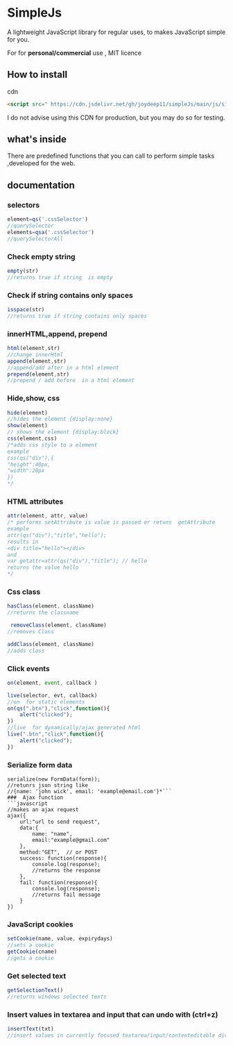# SimpleJs
A lightweight JavaScript library for regular uses, to makes JavaScript simple for you.

For for **personal/commercial** use , MIT licence 

## How to install
cdn
```html
<script src=" https://cdn.jsdelivr.net/gh/joydeep11/simpleJs/main/js/simple.js"></script>
```
I do not advise using this CDN for production, but you may do so for testing.
## what's inside
There are predefined functions that you can call to perform simple tasks  ,developed for the web.
## documentation
### selectors
```javascript
element=qs('.cssSelector')
//querySelector
elements=qsa('.cssSelector')
//querySelectorAll
```
### Check empty string
```javascript
empty(str)
//returns true if string  is empty
```
### Check if string contains only spaces
```javascript
isspace(str)
//returns true if string contains only spaces
```
### innerHTML,append, prepend
```javascript
html(element,str)
//change innerHtml 
append(element,str)
//append/add after in a html element
prepend(element,str)
//prepend / add before  in a html element
```
### Hide,show, css
```javascript
hide(element)
//hides the element {display:none}
show(element)
// shows the element {display:block}
css(element,css)
/*adds css style to a element
example
css(qs("div"),{
"height":40px,
"width":20px
})
*/
```
### HTML attributes
```javascript
attr(element, attr, value)
/* performs setAttribute is value is passed or retuns  getAttribute
example
attr(qs("div"),"title","hello");
results in
<div title="hello"></div>
and
var getattr=attr(qs("div"),"title"); // hello
returns the value hello
*/
```
###  Css class
```javascript
hasClass(element, className)
//returns the classname

 removeClass(element, className)
//removes Class

addClass(element, className)
//adds class
```
### Click events

```javascript
on(element, event, callback )

live(selector, evt, callback)
//on  for static elements
on(qs(".btn"),"click",function(){
	alert("clicked");
})
//live  for dynamically/ajax generated html
live(".btn","click",function(){
	alert("clicked");
})
```
### Serialize form data
```
serialize(new FormData(form));
//retunrs json string like 
//{name: 'john wick', email: 'example@email.com'}*```
###  Ajax function
```javascript
//makes an ajax request
ajax({
	url:"url to send request",
	data:{
		name: "name",
		email:"example@gmail.com"
	},
	method:"GET",  // or POST
	success: function(response){
		console.log(response);
		//returns the response
	},
	fail: function(response){
		console.log(response);
		//returns fail message
	}
})
```
### JavaScript cookies
```javascript
setCookie(name, value, expirydays)
//sets a cookie
getCookie(cname)
//gets a cookie
```
### Get selected text
```javascript
getSelectionText()
//returns windows selected texts
```
### Insert values in textarea and input that can undo with (ctrl+z)
```javascript
insertText(txt)
//insert values in currently focused textarea/input/contenteditable div elements
```
